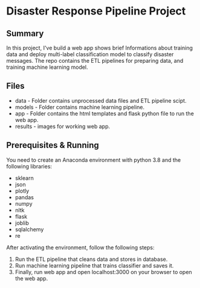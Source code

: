 # Disaster Response Pipeline Project
## Summary
In this project, I've build a web app shows brief Informations about training data and deploy multi-label classification model to classify disaster messages. The repo contains the ETL pipelines for preparing data, and training machine learning model.

## Files
- data - Folder contains unprocessed data files and ETL pipeline scipt.
- models - Folder contains machine learning pipeline.
- app - Folder contains the html templates and flask python file to run the web app.
- results - images for working web app.

## Prerequisites & Running
You need to create an Anaconda environment with python 3.8 and the following libraries:
- sklearn
- json
- plotly
- pandas 
- numpy
- nltk 
- flask
- joblib
- sqlalchemy 
- re

After activating the environment, follow the following steps:
1. Run the ETL pipeline that cleans data and stores in database.
2. Run machine learning pipeline that trains classifier and saves it.
3. Finally, run web app and open localhost:3000 on your browser to open the web app. 



